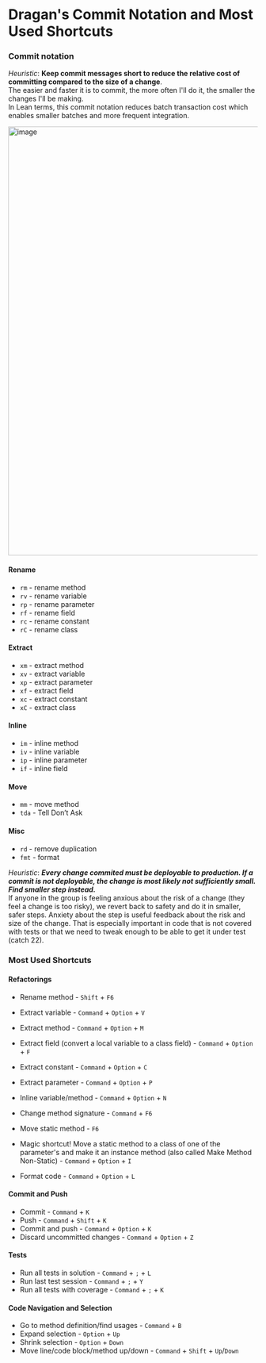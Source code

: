 # Dragan's Commit Notation and Most Used Shortcuts


### Commit notation
_Heuristic_: **Keep commit messages short to reduce the relative cost of committing compared to the size of a change**.  
The easier and faster it is to commit, the more often I'll do it, the smaller the changes I'll be making.  
In Lean terms, this commit notation reduces batch transaction cost which enables smaller batches and more frequent integration.    

<img width="865" alt="image" src="https://github.com/dragan-stepanovic/DragansCommitNotation/assets/332947/803fcc19-0121-49d9-82e6-42394659d8a0">

#### Rename
- `rm` - rename method  
- `rv` - rename variable  
- `rp` - rename parameter  
- `rf` - rename field
- `rc` - rename constant
- `rC` - rename class

#### Extract
- `xm` - extract method  
- `xv` - extract variable  
- `xp` - extract parameter  
- `xf` - extract field  
- `xc` - extract constant  
- `xC` - extract class  

#### Inline
- `im` - inline method  
- `iv` - inline variable  
- `ip` - inline parameter  
- `if` - inline field  

#### Move
- `mm` - move method  
- `tda` - Tell Don’t Ask

#### Misc
- `rd` - remove duplication  
- `fmt` - format  

_Heuristic_: _**Every change commited must be deployable to production. If a commit is not deployable, the change is most likely not sufficiently small. Find smaller step instead.**_  
If anyone in the group is feeling anxious about the risk of a change (they feel a change is too risky), we revert back to safety and do it in smaller, safer steps. Anxiety about the step is useful feedback about the risk and size of the change. That is especially important in code that is not covered with tests or that we need to tweak enough to be able to get it under test (catch 22).


### Most Used Shortcuts

#### Refactorings  
- Rename method - `Shift` + `F6`
- Extract variable - `Command` + `Option` + `V`
- Extract method - `Command` + `Option` + `M`
- Extract field (convert a local variable to a class field) - `Command` + `Option` + `F`  
- Extract constant - `Command` + `Option` + `C`
- Extract parameter - `Command` + `Option` + `P`  
- Inline variable/method - `Command` + `Option` + `N`  

- Change method signature - `Command` + `F6`  
- Move static method - `F6`  
- Magic shortcut! Move a static method to a class of one of the parameter's and make it an instance method (also called Make Method Non-Static) - `Command` + `Option` + `I`  

- Format code - `Command` + `Option` + `L`  

#### Commit and Push  
- Commit - `Command` + `K`  
- Push - `Command` + `Shift` + `K`
- Commit and push - `Command` + `Option` + `K`  
- Discard uncommitted changes - `Command` + `Option` + `Z`

#### Tests  
- Run all tests in solution - `Command` + `;` + `L`  
- Run last test session - `Command` + `;` + `Y`  
- Run all tests with coverage - `Command` + `;` + `K`  

#### Code Navigation and Selection  
- Go to method definition/find usages - `Command` + `B`
- Expand selection - `Option` + `Up`  
- Shrink selection - `Option` + `Down`  
- Move line/code block/method up/down - `Command` + `Shift` + `Up`/`Down`  
